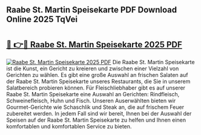 ## Raabe St. Martin Speisekarte PDF Download Online 2025 TqVei

# <h2><a href="http://gc9eb2b.nevu.top/?p=Raabe+St.+Martin+Speisekarte">🔗 👉🔴 Raabe St. Martin Speisekarte 2025 PDF</a></h2>

[![Raabe St. Martin Speisekarte 2025 PDF](https://i.imgur.com/dBaPXMq.png)](http://gc9eb2b.nevu.top/?p=Raabe+St.+Martin+Speisekarte)
Die Raabe St. Martin Speisekarte ist die Kunst, ein Gericht zu kreieren und zwischen einer Vielzahl von Gerichten zu wählen. Es gibt eine große Auswahl an frischen Salaten auf der Raabe St. Martin Speisekarte unseres Restaurants, die Sie in unserem Salatbereich probieren können. Für Fleischliebhaber gibt es auf unserer Raabe St. Martin Speisekarte eine Auswahl an Gerichten: Rindfleisch, Schweinefleisch, Huhn und Fisch. Unseren Auserwählten bieten wir Gourmet-Gerichte wie Schaschlik und Steak an, die auf frischem Feuer zubereitet werden. In jedem Fall sind wir bereit, Ihnen bei der Auswahl der Speisen auf der Raabe St. Martin Speisekarte zu helfen und Ihnen einen komfortablen und komfortablen Service zu bieten.
